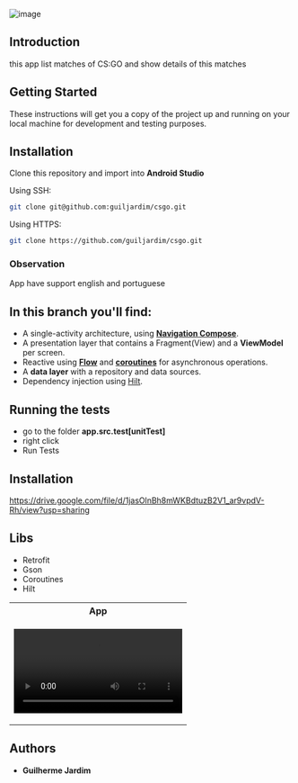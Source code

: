 ![image](https://user-images.githubusercontent.com/13336001/179811676-2cc633fb-09aa-47c7-baf9-61cbe19ea99e.png)


## Introduction
this app list matches of CS:GO and show details of this matches

## Getting Started

These instructions will get you a copy of the project up and running on your local machine for development and testing purposes.

## Installation
Clone this repository and import into **Android Studio**

Using SSH:
```bash
git clone git@github.com:guiljardim/csgo.git
```

Using HTTPS:
```bash
git clone https://github.com/guiljardim/csgo.git
```

### Observation
App have support english and portuguese

## In this branch you'll find:
*   A single-activity architecture, using **[Navigation Compose](https://developer.android.com/jetpack/compose/navigation)**.
*   A presentation layer that contains a Fragment(View) and a **ViewModel** per screen.
*   Reactive using **[Flow](https://developer.android.com/kotlin/flow)** and **[coroutines](https://kotlinlang.org/docs/coroutines-overview.html)** for asynchronous operations.
*   A **data layer** with a repository and data sources.
*   Dependency injection using [Hilt](https://developer.android.com/training/dependency-injection/hilt-android).


## Running the tests

- go to the folder **app.src.test[unitTest]**
- right click
- Run Tests


## Installation
https://drive.google.com/file/d/1jasOlnBh8mWKBdtuzB2V1_ar9vpdV-Rh/view?usp=sharing

## Libs

- Retrofit
- Gson
- Coroutines
- Hilt


<table>
<tr>
<th> App </th>
</tr>
<tr>
<td>

![video](https://user-images.githubusercontent.com/13336001/179811957-65529f7a-b2a4-4dfb-bc95-dde310be0d9f.mp4)

</td>
</tr>
</table>


## Authors

* **Guilherme Jardim** 
